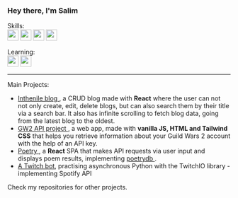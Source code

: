 
### Hey there, I'm Salim
  


Skills: <br>
<img src="https://img.shields.io/badge/React-white?logo=React&logoColor=blue" height="25px"> 
<img src="https://img.shields.io/badge/JavaScript-yellow?logo=javascript&logoColor=black" height="25px"> 
<img src="https://img.shields.io/badge/HTML-white?logo=html5&logoColor=orange" height="25px"> 
<img src="https://img.shields.io/badge/CSS-white?logo=css3&logoColor=blue" height="25px"> 

Learning: <br>
<img src="https://img.shields.io/badge/PHP-777BB4?logo=php&logoColor=white" height="25px"> 
<img src="https://img.shields.io/badge/MySQL-00000F?logo=mysql&logoColor=white" height="25px"> 

<hr>


Main Projects:  <ul class="projects">
                        <li> <a href="https://github.com/inthenile/blog"> Inthenile blog </a>, a CRUD blog made with <b>React</b> where the user can not not only create, edit, delete blogs, but can also search them by their title via a search bar. It also has infinite scrolling to fetch blog data, going from the latest blog to the oldest.</li>
                        <li> <a href="https://github.com/inthenile/gw2api"> GW2 API project </a>, a web app, made with <b>vanilla JS, HTML and Tailwind CSS</b> that helps you retrieve information about your Guild Wars 2 account with the help of an API key.</li>
                        <li> <a href="https://github.com/inthenile/poetry-React-app"> Poetry </a>, a <b>React</b> SPA that makes API requests via user input and displays poem results, implementing <a href="https://github.com/thundercomb/poetrydb"> poetrydb </a>.</li>
                        <li><a href="https://github.com/inthenile/mytwitchbot"> A Twitch bot</a>, practising asynchronous Python with the TwitchIO library - implementing Spotify API</li>
                      </ul>
            Check my repositories for other projects.
